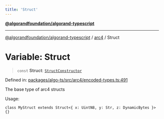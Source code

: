 ```yaml
---
title: 'Struct'
---
```


[**@algorandfoundation/algorand-typescript**](../../README.md)

---

[@algorandfoundation/algorand-typescript](../../README.md) / [arc4](../README.md) / Struct

# Variable: Struct

> `const` **Struct**: [`StructConstructor`](../-internal-/type-aliases/StructConstructor.md)

Defined in: [packages/algo-ts/src/arc4/encoded-types.ts:491](https://github.com/algorandfoundation/puya-ts/blob/main/packages/algo-ts/src/arc4/encoded-types.ts#L491)

The base type of arc4 structs

Usage:

```
class MyStruct extends Struct<{ x: UintN8, y: Str, z: DynamicBytes }> {}
```
